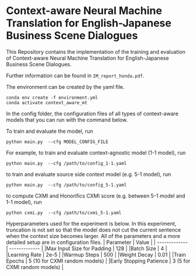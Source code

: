 # Context-aware Neural Machine Translation for English-Japanese Business Scene Dialogues

This Repository contains the implementation of the training and evaluation of Context-aware Neural Machine Translation for English-Japanese Business Scene Dialogues.

Further information can be found in ``IM_report_honda.pdf``.

The environment can be created by the yaml file.
```
conda env create -f environment.yml
conda activate context_aware_mt
```

In the config folder, the configuration files of all types of context-aware models that you can run with the command below.  

To train and evaluate the model, run
```
python main.py  --cfg MODEL_CONFIG_FILE
```
For example,
to train and evaluate context-agnostic model (1-1 model), run
```
python main.py  --cfg /path/to/config_1-1.yaml
```
to train and evaluate source side context model (e.g. 5-1 model), run
```
python main.py  --cfg /path/to/config_5-1.yaml
```
to compute CXMI and Honorifics CXMI score (e.g. between 5-1 model and 1-1 model), run
```
python cxmi.py  --cfg /path/to/cxmi_5-1.yaml
```
Hyperparameters used for the experiment is below.
In this experiment, truncation is not set so that the model does not cut the current sentence when the context size becomes larger. 
All of the parameters and a more detailed setup are in configuration files. 
| Parameter  | Value |
| ------------- | ------------- |
|Max Input Size for Padding | 128 | 
|Batch Size | 4 |
|Learning Rate | 2e-5 |
|Warmup Steps | 500 |
|Weight Decay | 0.01 |
|Train Epochs | 5 (10 for CXMI random models) |
|Early Stopping Patience | 3 (5 for CXMI random models) |
